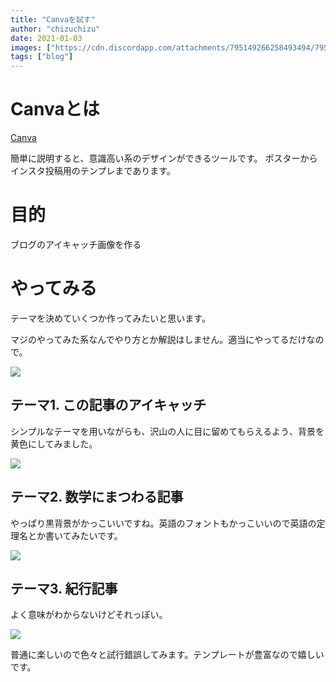 ```yaml
---
title: "Canvaを試す"
author: "chizuchizu"
date: 2021-01-03
images: ["https://cdn.discordapp.com/attachments/795149266258493494/795159091416662026/Canva_.png"] 
tags: ["blog"]
---
```


# Canvaとは
[Canva](https://www.canva.com/ja_jp/)

簡単に説明すると、意識高い系のデザインができるツールです。
ポスターからインスタ投稿用のテンプレまであります。

# 目的
ブログのアイキャッチ画像を作る

# やってみる
テーマを決めていくつか作ってみたいと思います。

マジのやってみた系なんでやり方とか解説はしません。適当にやってるだけなので。

![](https://cdn.discordapp.com/attachments/795149266258493494/795158388602044476/unknown.png)

## テーマ1. この記事のアイキャッチ

シンプルなテーマを用いながらも、沢山の人に目に留めてもらえるよう、背景を黄色にしてみました。

![](https://cdn.discordapp.com/attachments/795149266258493494/795159091416662026/Canva_.png)

## テーマ2. 数学にまつわる記事

やっぱり黒背景がかっこいいですね。英語のフォントもかっこいいので英語の定理名とか書いてみたいです。

![](https://cdn.discordapp.com/attachments/795149266258493494/795160047951806474/NP_.png)

## テーマ3. 紀行記事

よく意味がわからないけどそれっぽい。

![](https://cdn.discordapp.com/attachments/795149266258493494/795160720764698645/good_times__tan_lines.jpg)

普通に楽しいので色々と試行錯誤してみます。テンプレートが豊富なので嬉しいです。
